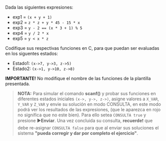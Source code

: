 Dada las siguientes expresiones:

* exp1 = ```(x + y + 1)```
* exp2 = ```z * z + y * 45 - 15 * x```
* exp3 = ```y - 2 == (x * 3 + 1) % 5```
* exp4 = ```y / 2 * x```
* exp5 = ```y < x * z```

Codifique sus respectivas funciones en C, para que puedan ser evaluadas en los siguentes estados:

* Estado1: ```(x->7, y->3, z->5)```
* Estado2: ```(x->1, y->10, z->8)```

**IMPORTANTE!** No modifique el nombre de las funciones de la plantilla presentada.


>**NOTA:** Para simular el comando **scanf()** y probar sus funciones en diferentes estados iniciales `(x->, y->, z->)`, asigne valores a `X_VAR`, `Y_VAR` y `Z_VAR` y envie su solución en modo CONSULTA, en este modo podrá ver los resultados de las expresiones, (que le aparezca en rojo no significa que no este bien). Para ello setea `CONSULTA true` y presione :arrow_forward:**Enviar**. Una vez concluida su consulta, **recuerde**:exclamation: que debe re-asignar `CONSULTA false` para que al enviar sus soluciones el sistema **"pueda corregir y dar por completo el ejercicio"**.
